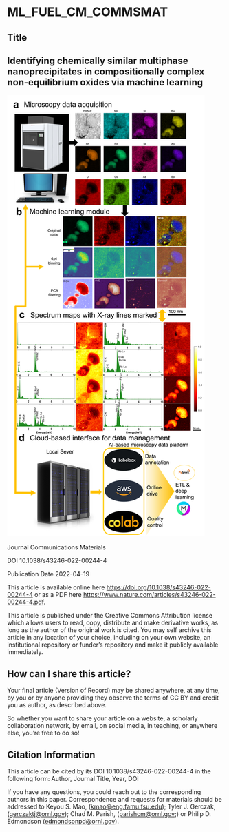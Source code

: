 # ML_FUEL_CM_COMMSMAT



## Title
## Identifying chemically similar multiphase nanoprecipitates in compositionally complex non-equilibrium oxides via machine learning


![alt text](https://github.com/keyoumao/ML_FUEL_CM_COMMSMAT/blob/main/Figure%203.png)


Journal
Communications Materials

DOI
10.1038/s43246-022-00244-4

Publication Date
2022-04-19

This article is available online here https://doi.org/10.1038/s43246-022-00244-4 or as a PDF here https://www.nature.com/articles/s43246-022-00244-4.pdf.

This article is published under the Creative Commons Attribution license which allows users to read, copy, distribute and make derivative works, as long as the author of the original work is cited. You may self archive this article in any location of your choice, including on your own website, an institutional repository or funder’s repository and make it publicly available immediately.

## How can I share this article?
Your final article (Version of Record) may be shared anywhere, at any time, by you or by anyone providing they observe the terms of CC BY and credit you as author, as described above.

So whether you want to share your article on a website, a scholarly collaboration network, by email, on social media, in teaching, or anywhere else, you’re free to do so!


## Citation Information
This article can be cited by its DOI 10.1038/s43246-022-00244-4 in the following form:
Author, Journal Title, Year, DOI

If you have any questions, you could reach out to the corresponding authors in this paper. 
Correspondence and requests for materials should be addressed to Keyou S. Mao, (kmao@eng.famu.fsu.edu); Tyler J. Gerczak, (gerczaktj@ornl.gov); Chad M. Parish, (parishcm@ornl.gov;) or Philip D. Edmondson (edmondsonpd@ornl.gov).
